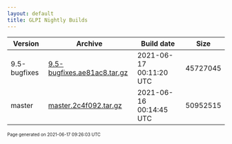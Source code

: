 ```yaml
---
layout: default
title: GLPI Nightly Builds
---
```


Version|Archive|Build date|Size
---|---|---|---
9.5-bugfixes|[9.5-bugfixes.ae81ac8.tar.gz](9.5-bugfixes.ae81ac8.tar.gz)|2021-06-17 00:11:20 UTC|45727045
master|[master.2c4f092.tar.gz](master.2c4f092.tar.gz)|2021-06-16 00:14:45 UTC|50952515

<font size="1">Page generated on 2021-06-17 09:26:03 UTC</font>

